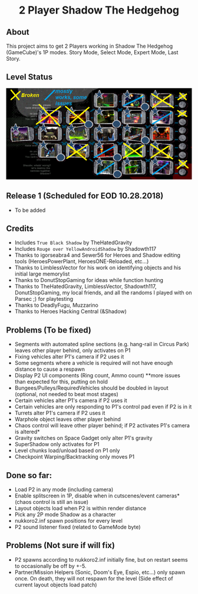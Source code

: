 <div align="center"><h1>2 Player Shadow The Hedgehog</h1></div>


## About
This project aims to get 2 Players working in Shadow The Hedgehog (GameCube)'s 1P modes.
Story Mode, Select Mode, Expert Mode, Last Story.

## Level Status
![Level Map](./res/map_broken.png)

## Release 1 (Scheduled for EOD 10.28.2018)
* To be added

## Credits
* Includes `True Black Shadow` by TheHatedGravity
* Includes `Rouge over YellowAndroidShadow` by Shadowth117
* Thanks to igorseabra4 and Sewer56 for Heroes and Shadow editing tools (HeroesPowerPlant, HeroesONE-Reloaded, etc...)
* Thanks to LimblessVector for his work on identifying objects and his initial large memorylist
* Thanks to DonutStopGaming for ideas while function hunting
* Thanks to TheHatedGravity, LimblessVector, Shadowth117, DonutStopGaming, my local friends, and all the randoms I played with on Parsec ;) for playtesting
* Thanks to DeadlyFugu, Muzzarino
* Thanks to Heroes Hacking Central (&Shadow)

## Problems (To be fixed)
* Segments with automated spline sections (e.g. hang-rail in Circus Park) leaves other player behind, only activates on P1
* Fixing vehicles alter P1's camera if P2 uses it
* Some segments where a vehicle is required will not have enough distance to cause a respawn
* Display P2 UI components (Ring count, Ammo count) **more issues than expected for this, putting on hold
* Bungees/Pulleys/RequiredVehicles should be doubled in layout (optional, not needed to beat most stages)
* Certain vehicles alter P1's camera if P2 uses it
* Certain vehicles are only responding to P1's control pad even if P2 is in it
* Turrets alter P1's camera if P2 uses it
* Warphole object leaves other player behind
* Chaos control will leave other player behind; if P2 activates P1's camera is altered*
* Gravity switches on Space Gadget only alter P1's gravity
* SuperShadow only activates for P1
* Level chunks load/unload based on P1 only
* Checkpoint Warping/Backtracking only moves P1


## Done so far:
* Load P2 in any mode (including camera)
* Enable splitscreen in 1P, disable when in cutscenes/event cameras* (chaos control is still an issue)
* Layout objects load when P2 is within render distance
* Pick any 2P mode Shadow as a character
* nukkoro2.inf spawn positions for every level
* P2 sound listener fixed (related to GameMode byte)


## Problems (Not sure if will fix)
* P2 spawns according to nukkoro2.inf initially fine, but on restart seems to occasionally be off by +-5.
* Partner/Mission Helpers (Sonic, Doom's Eye, Espio, etc...) only spawn once. On death, they will not respawn for the level (Side effect of current layout objects load patch)